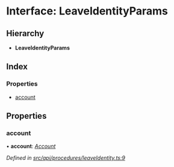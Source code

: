 # Interface: LeaveIdentityParams

## Hierarchy

* **LeaveIdentityParams**

## Index

### Properties

* [account](leaveidentityparams.md#account)

## Properties

###  account

• **account**: *[Account](../classes/account.md)*

*Defined in [src/api/procedures/leaveIdentity.ts:9](https://github.com/PolymathNetwork/polymesh-sdk/blob/44d12f59/src/api/procedures/leaveIdentity.ts#L9)*
